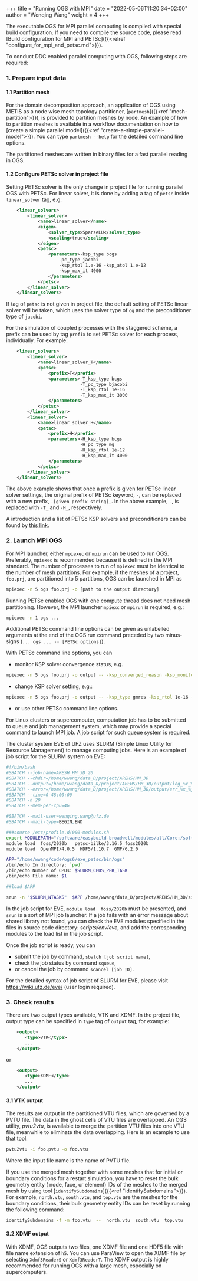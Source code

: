 +++
title = "Running OGS with MPI"
date = "2022-05-06T11:20:34+02:00"
author = "Wenqing Wang"
weight = 4
+++

<!-- vale off -->
The executable OGS for MPI parallel computing is compiled with special
build configuration. If you need to compile the source code, please read
[Build configuration for MPI and PETSc]({{<relref "configure_for_mpi_and_petsc.md">}}).
<!-- vale on -->

To conduct DDC enabled parallel computing with OGS, following steps are required:

### 1. Prepare input data

#### 1.1 Partition mesh

For the domain decomposition approach, an application of OGS using METIS as a node wise
 mesh topology partitioner, [`partmesh`]({{<ref
"mesh-partition">}}), is provided to partition meshes by node. An example of how
 to partition meshes is available in a workflow documentation on how to [create a simple parallel model]({{<ref
"create-a-simple-parallel-model">}}). You can type `partmesh --help` for the detailed
command line options.

The partitioned meshes are written in binary files for a fast parallel reading
 in OGS.

#### 1.2 Configure PETSc solver in project file

Setting  PETSc solver is the only change in project file for running parallel OGS with PETSc.
For linear solver, it is done by adding a tag of `petsc` inside `linear_solver` tag,
 e.g:

```xml
    <linear_solvers>
        <linear_solver>
            <name>linear_solver</name>
            <eigen>
                <solver_type>SparseLU</solver_type>
                <scaling>true</scaling>
            </eigen>
            <petsc>
                <parameters>-ksp_type bcgs
                    -pc_type jacobi
                    -ksp_rtol 1.e-16 -ksp_atol 1.e-12
                    -ksp_max_it 4000
                </parameters>
            </petsc>
        </linear_solver>
    </linear_solvers>
```

If tag of `petsc` is not given in project file, the default setting of PETSc
 linear solver will be taken, which uses the solver type of `cg` and
 the preconditioner type of `jacobi`.

For the simulation of coupled processes with the staggered scheme, a prefix
can be used by tag `prefix` to set PETSc solver for each process, individually.
 For example:

```xml
    <linear_solvers>
        <linear_solver>
            <name>linear_solver_T</name>
            <petsc>
                <prefix>T</prefix>
                <parameters>-T_ksp_type bcgs
                            -T_pc_type bjacobi
                            -T_ksp_rtol 1e-16
                            -T_ksp_max_it 3000
                </parameters>
            </petsc>
        </linear_solver>
        <linear_solver>
            <name>linear_solver_H</name>
            <petsc>
                <prefix>H</prefix>
                <parameters>-H_ksp_type bcgs
                            -H_pc_type mg
                            -H_ksp_rtol 1e-12
                            -H_ksp_max_it 4000
                </parameters>
            </petsc>
        </linear_solver>
    </linear_solvers>
```

The above example shows that once a prefix is given for PETSc linear solver
 settings, the original prefix of PETSc
 keyword, `-`, can be replaced with a new prefix, `-[given prefix string]_`. In the
above example, `-`, is replaced with `-T_` and `-H_`, respectively.

A introduction and a list of PETSc KSP solvers and preconditioners can be found by
[this link](https://petsc.org/release/manualpages/KSP).

### 2. Launch MPI OGS

For MPI launcher, either `mpiexec` or `mpirun` can be used to run OGS.
 Preferably, `mpiexec` is recommended because it is defined in the MPI standard.
The number of processes to run of `mpiexec` must be identical to the number of
 mesh partitions.
For example, if the meshes of a project, `foo.prj`, are partitioned into 5 partitions,
 OGS can be launched in MPI as

```bash
mpiexec -n 5 ogs foo.prj -o [path to the output directory]
```

Running PETSc enabled OGS with one compute thread does not need mesh partitioning.
 However, the MPI launcher `mpiexc` or `mpirun` is required, e.g.:

```bash
mpiexec -n 1 ogs ...
```

Additional PETSc command line options can be given as unlabelled arguments at the end of the OGS run command preceded by two minus-signs
(`... ogs ... -- [PETSc options]`).

With  PETSc command line options, you can

* monitor KSP solver convergence status, e.g.

```bash
mpiexec -n 5 ogs foo.prj -o output -- -ksp_converged_reason -ksp_monitor_true_residual
```

* change KSP solver setting, e.g.:

```bash
mpiexec -n 5 ogs foo.prj -o output -- -ksp_type gmres -ksp_rtol 1e-16 -ksp_max_it 2000
```

* or use other PETSc command line options.

For Linux clusters or supercomputer, computation job has to be submitted to
 queue and job management system, which may provide a special command to
 launch MPI job. A job script for such
 queue system is required.

The cluster system EVE of UFZ uses SLURM
 (Simple Linux Utility for Resource Management) to manage computing jobs.
Here is an example of job script for the SLURM system on EVE:

```bash
#!/bin/bash
#SBATCH --job-name=ARESH_HM_3D_20
#SBATCH --chdir=/home/wwang/data_D/project/AREHS/HM_3D
#SBATCH --output=/home/wwang/data_D/project/AREHS/HM_3D/output/log_%x_%j.txt
#SBATCH --error=/home/wwang/data_D/project/AREHS/HM_3D/output/err_%x_%j.txt
#SBATCH --time=0-48:00:00
#SBATCH -n 20
#SBATCH --mem-per-cpu=4G

#SBATCH --mail-user=wenqing.wang@ufz.de
#SBATCH --mail-type=BEGIN,END

###source /etc/profile.d/000-modules.sh
export MODULEPATH="/software/easybuild-broadwell/modules/all/Core:/software/modulefiles"
module load  foss/2020b   petsc-bilke/3.16.5_foss2020b
module load  OpenMPI/4.0.5  HDF5/1.10.7  GMP/6.2.0

APP="/home/wwang/code/ogs6/exe_petsc/bin/ogs"
/bin/echo In directory: `pwd`
/bin/echo Number of CPUs: $SLURM_CPUS_PER_TASK
/bin/echo File name: $1

##load $APP

srun -n "$SLURM_NTASKS"  $APP /home/wwang/data_D/project/AREHS/HM_3D/simHM_glaciation.prj -o /home/wwang/data_D/project/AREHS/HM_3D/output
```

In the job script for EVE, `module load  foss/2020b` must be presented, and
 `srun` is a sort of MPI job launcher.
 If a job fails with an error message about shared library not found, you can check
 the EVE modules specified in the files in source code directory:
 *scripts/env/eve*, and add the corresponding modules to the load list
in the job script.

Once the job script is ready, you can

* submit the job by command, `sbatch [job script name]`,
* check the job status by command `squeue`,
* or cancel the job by command `scancel [job ID]`.

For the detailed syntax of job script of SLURM for EVE, please visit <https://wiki.ufz.de/eve/>
(user login required).

### 3. Check results

There are two output types available, VTK and XDMF.
In the project file, output type can be specified in `type` tag of `output` tag,
for example:

```xml
    <output>
       <type>VTK</type>
       ...
    </output>
```

or

```xml
    <output>
       <type>XDMF</type>
       ...
    </output>
```

#### 3.1 VTK output

The results are output in the partitioned VTU files, which are governed by
 a PVTU file. The data in the ghost cells of VTU files are overlapped.
An OGS utility, *pvtu2vtu*, is available to merge the partition VTU files into one VTU file,
meanwhile to eliminate the data overlapping. Here is an example to use that tool:

```bash
pvtu2vtu -i foo.pvtu -o foo.vtu
```

Where the input file name is the name of PVTU file.

If you use the merged mesh together with some meshes that for
 initial or boundary conditions for a restart simulation,  you have to reset
 the bulk geometry entity
 ( node, face, or element) IDs of the meshes to the merged mesh by using tool
  [`identifySubdomains`]({{<ref "identifySubdomains">}}).
For example, `north.vtu`, `south.vtu`, and `top.vtu` are the meshes for the
 boundary conditions, their bulk geometry entity IDs can be reset by running
 the following command:

```bash
identifySubdomains -f -m foo.vtu  --  north.vtu  south.vtu  top.vtu
```

#### 3.2 XDMF output

With XDMF, OGS outputs two files, one XDMF file and one HDF5 file with file name
 extension of `h5`. You can use ParaView to open the XDMF file by selecting
 `Xdmf3ReaderS` or `Xdmf3ReaderT`. The XDMF output is highly recommended for
  running OGS with a large mesh, especially on supercomputers.
